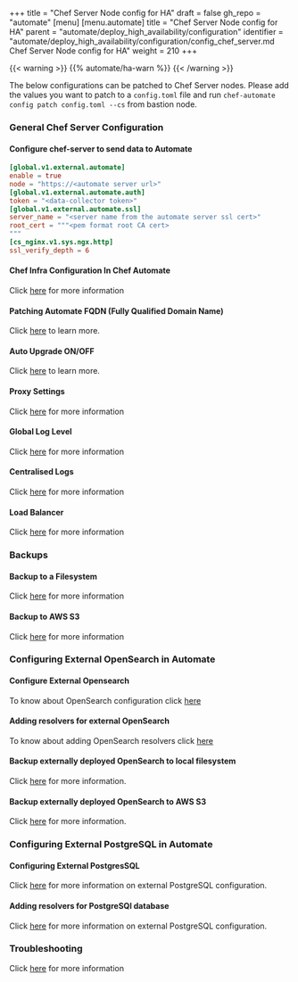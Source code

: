 +++
title = "Chef Server Node config for HA"
draft = false
gh_repo = "automate"
[menu]
  [menu.automate]
    title = "Chef Server Node config for HA"
    parent = "automate/deploy_high_availability/configuration"
    identifier = "automate/deploy_high_availability/configuration/config_chef_server.md Chef Server Node config for HA"
    weight = 210
+++

{{< warning >}}
{{% automate/ha-warn %}}
{{< /warning >}}

The below configurations can be patched to Chef Server nodes. Please add the values you want to patch to a `config.toml` file and run `chef-automate config patch config.toml --cs` from bastion node.

### General Chef Server Configuration

#### Configure chef-server to send data to Automate

```toml
[global.v1.external.automate]
enable = true
node = "https://<automate server url>"
[global.v1.external.automate.auth]
token = "<data-collector token>"
[global.v1.external.automate.ssl]
server_name = "<server name from the automate server ssl cert>"
root_cert = """<pem format root CA cert>
"""
[cs_nginx.v1.sys.ngx.http]
ssl_verify_depth = 6
```

#### Chef Infra Configuration In Chef Automate

Click [here](/automate/chef_infra_in_chef_automate) for more information

#### Patching Automate FQDN (Fully Qualified Domain Name)

Click [here](/automate/configuration/#chef-automate-fqdn) to learn more.

#### Auto Upgrade ON/OFF

Click [here](/automate/configuration/#upgrade-strategy) to learn more.

#### Proxy Settings

Click [here](/automate/configuration/#proxy-settings) for more information

#### Global Log Level

Click [here](/automate/configuration/#global-log-level) for more information

#### Centralised Logs

Click [here](/automate/centralizing_log/) for more information

#### Load Balancer
Click [here](/automate/configuration/#load-balancer) for more information

### Backups

#### Backup to a Filesystem

Click [here](/automate/backup/#backup-to-a-filesystem) for more information

#### Backup to AWS S3

Click [here](/automate/backup/#backup-to-aws-s3) for more information

### Configuring External OpenSearch in Automate

#### Configure External Opensearch

To know about OpenSearch configuration click [here](/automate/install/#configuring-external-opensearch)

#### Adding resolvers for external OpenSearch
To know about adding OpenSearch resolvers click [here](/automate/install/#adding-resolvers-for-opensearch)

#### Backup externally deployed OpenSearch to local filesystem

Click [here](/automate/install/#backup-externally-deployed-opensearch-to-local-filesystem) for more information.

#### Backup externally deployed OpenSearch to AWS S3

Click [here](/automate/install/#backup-externally-deployed-opensearch-to-aws-s3) for more information.

### Configuring External PostgreSQL in Automate

#### Configuring External PostgresSQL

Click [here](/automate/install/#configuring-an-external-postgresql-database) for more information on external PostgreSQL configuration.

#### Adding resolvers for PostgreSQl database

Click [here](/automate/install/#adding-resolvers-for-postgresql-database) for more information on external PostgreSQL configuration.

### Troubleshooting

Click [here](/automate/configuration/#troubleshooting) for more information